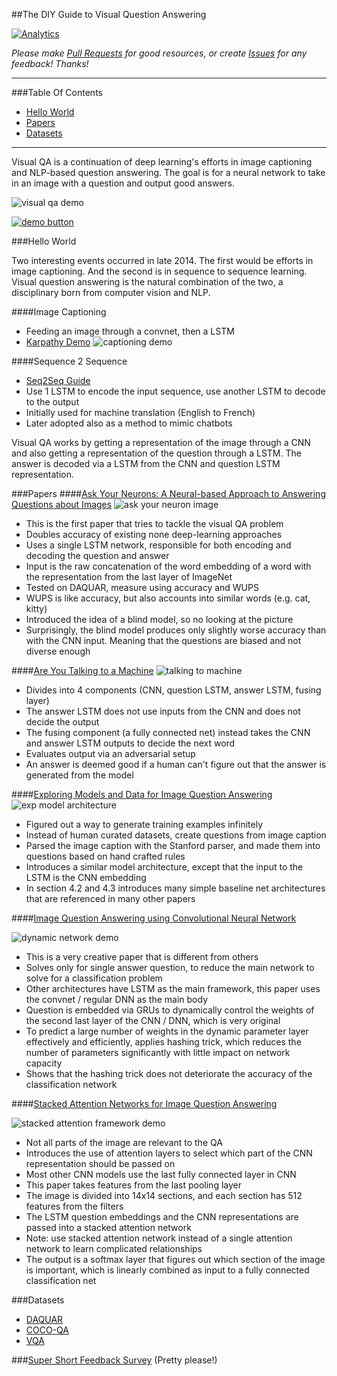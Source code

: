 ##The DIY Guide to Visual Question Answering

[![Analytics](https://ga-beacon.appspot.com/UA-61611403-2/jxieeducation/visualqa?pixel)](https://github.com/igrigorik/ga-beacon)

_Please make [Pull Requests](https://github.com/jxieeducation/DIY-Data-Science/pulls) for good resources, or create [Issues](https://github.com/jxieeducation/DIY-Data-Science/issues) for any feedback! Thanks!_

----------
###Table Of Contents
* [Hello World](#hello-world)
* [Papers](#papers)
* [Datasets](#datasets)

----------

Visual QA is a continuation of deep learning's efforts in image captioning and NLP-based question answering. The goal is for a neural network to take in an image with a question and output good answers. 

![visual qa demo](http://s32.postimg.org/wcjlzzu2t/Screen_Shot_2016_05_08_at_2_42_07_PM.png)

<a target="_blank" href="http://bit.ly/1Xge4nb">![demo button](http://3.bp.blogspot.com/-Zmp5pJPF5DQ/VDyqz1K4c5I/AAAAAAAAALA/lYa7IJqGOwQ/s1600/demo.png)
</a>

###Hello World

Two interesting events occurred in late 2014. The first would be efforts in image captioning. And the second is in sequence to sequence learning. Visual question answering is the natural combination of the two, a disciplinary born from computer vision and NLP.

####Image Captioning
* Feeding an image through a convnet, then a LSTM 
* [Karpathy Demo](http://stanford.io/1s6fjKi)
![captioning demo](http://s32.postimg.org/ysmzm44xx/Screen_Shot_2016_05_08_at_3_22_42_PM.png)

####Sequence 2 Sequence
* [Seq2Seq Guide](http://bit.ly/1UL8skn)
* Use 1 LSTM to encode the input sequence, use another LSTM to decode to the output
* Initially used for machine translation (English to French)
* Later adopted also as a method to mimic chatbots

Visual QA works by getting a representation of the image through a CNN and also getting a representation of the question through a LSTM. The answer is decoded via a LSTM from the CNN and question LSTM representation.

###Papers
####[Ask Your Neurons: A Neural-based Approach to Answering Questions about Images](http://bit.ly/1SXuhvH)
![ask your neuron image](http://s32.postimg.org/sk9xh9o91/Screen_Shot_2016_05_08_at_3_32_45_PM.png)

* This is the first paper that tries to tackle the visual QA problem
* Doubles accuracy of existing none deep-learning approaches
* Uses a single LSTM network, responsible for both encoding and decoding the question and answer
* Input is the raw concatenation of the word embedding of a word with the representation from the last layer of ImageNet
* Tested on DAQUAR, measure using accuracy and WUPS
* WUPS is like accuracy, but also accounts into similar words (e.g. cat, kitty)
* Introduced the idea of a blind model, so no looking at the picture
* Surprisingly, the blind model produces only slightly worse accuracy than with the CNN input. Meaning that the questions are biased and not diverse enough

####[Are You Talking to a Machine](http://bit.ly/1Xgeaey)
![talking to machine](http://s32.postimg.org/gnmy41091/Screen_Shot_2016_05_08_at_3_34_54_PM.png)

* Divides into 4 components (CNN, question LSTM, answer LSTM, fusing layer)
* The answer LSTM does not use inputs from the CNN and does not decide the output
*  The fusing component (a fully connected net) instead takes the CNN and answer LSTM outputs to decide the next word
* Evaluates output via an adversarial setup
* An answer is deemed good if a human can't figure out that the answer is generated from the model

####[Exploring Models and Data for Image Question Answering](http://bit.ly/21MpTSv)
![exp model architecture](http://s32.postimg.org/fm9c5ijk5/Screen_Shot_2016_05_08_at_6_02_43_PM.png)

* Figured out a way to generate training examples infinitely
* Instead of human curated datasets, create questions from image caption
* Parsed the image caption with the Stanford parser, and made them into questions based on hand crafted rules
* Introduces a similar model architecture, except that the input to the LSTM is the CNN embedding
* In section 4.2 and 4.3 introduces many simple baseline net architectures that are referenced in many other papers


####[Image Question Answering using Convolutional Neural Network](http://bit.ly/1XgeeLx)

![dynamic network demo](http://s32.postimg.org/c6wdnb5ad/Screen_Shot_2016_05_08_at_6_09_30_PM.png)

* This is a very creative paper that is different from others
* Solves only for single answer question, to reduce the main network to solve for a classification problem
* Other architectures have LSTM as the main framework, this paper uses the convnet / regular DNN as the main body
* Question is embedded via GRUs to dynamically control the weights of the second last layer of the CNN / DNN, which is very original
* To predict a large number of weights in the dynamic parameter layer effectively and efficiently, applies hashing trick, which reduces the number of parameters significantly with little impact on network capacity
* Shows that the hashing trick does not deteriorate the accuracy of the classification network

####[Stacked Attention Networks for Image Question Answering](http://bit.ly/1Ty973i)

![stacked attention framework demo](http://s32.postimg.org/8qqxrwkud/Screen_Shot_2016_05_08_at_6_11_37_PM.png)

* Not all parts of the image are relevant to the QA
* Introduces the use of attention layers to select which part of the CNN representation should be passed on
* Most other CNN models use the last fully connected layer in CNN
* This paper takes features from the last pooling layer
* The image is divided into 14x14 sections, and each section has 512 features from the filters
* The LSTM question embeddings and the CNN representations are passed into a stacked attention network 
* Note: use stacked attention network instead of a single attention network to learn complicated relationships 
* The output is a softmax layer that figures out which section of the image is important, which is linearly combined as input to a fully connected classification net


###Datasets
* [DAQUAR](http://bit.ly/1s6fAwH)
* [COCO-QA](http://bit.ly/1T68LUu)
* [VQA](http://bit.ly/1Xgekmj)


###[Super Short Feedback Survey](http://bit.ly/1Txyx1a) (Pretty please!)